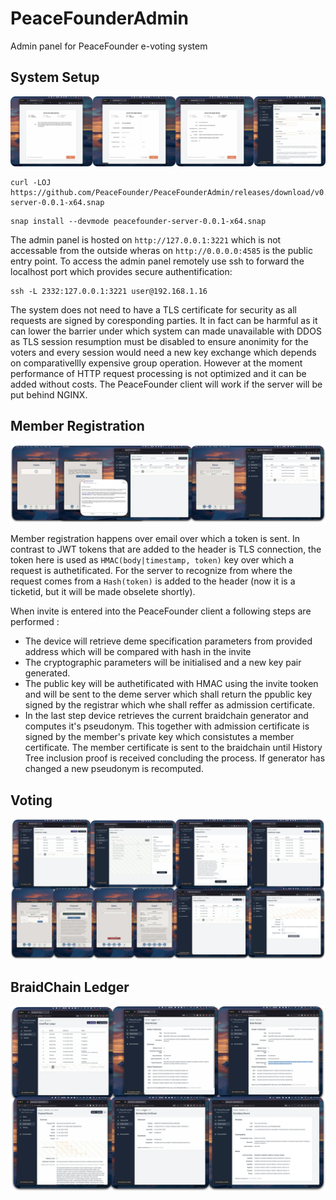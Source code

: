 # PeaceFounderAdmin
Admin panel for PeaceFounder e-voting system

## System Setup

![](docs/assets/peacefounder-setup.webp)

```
curl -LOJ https://github.com/PeaceFounder/PeaceFounderAdmin/releases/download/v0.0.1/peacefounder-server-0.0.1-x64.snap
```

```
snap install --devmode peacefounder-server-0.0.1-x64.snap
```

The admin panel is hosted on `http://127.0.0.1:3221` which is not accessable from the outside wheras on `http://0.0.0.0:4585` is the public entry point. To access the admin panel remotely use ssh to forward the localhost port which provides secure authentification:

```
ssh -L 2332:127.0.0.1:3221 user@192.168.1.16
```

The system does not need to have a TLS certificate for security as all requests are signed by coresponding parties. It in fact can be harmful as it can lower the barrier under which system can made unavailable with DDOS as TLS session resumption must be disabled to ensure anonimity for the voters and every session would need a new key exchange which depends on comparativellly expensive group operation. However at the moment performance of HTTP request processing is not optimized and it can be added without costs. The PeaceFounder client will work if the server will be put behind NGINX.

## Member Registration

![](docs/assets/peacefounder-registration.webp)

Member registration happens over email over which a token is sent. In contrast to JWT tokens that are added to the header is TLS connection, the token here is used as `HMAC(body|timestamp, token)` key over which a request is authetificated. For the server to recognize from where the request comes from a `Hash(token)` is added to the header (now it is a ticketid, but it will be made obselete shortly). 

When invite is entered into the PeaceFounder client a following steps are performed : 

- The device will retrieve deme specification parameters from provided address which will be compared with hash in the invite
- The cryptographic parameters will be initialised and a new key pair generated.
- The public key will be authetificated with HMAC using the invite tooken and will be sent to the deme server which shall return the ppublic key signed by the registrar which whe shall reffer as admission certificate.
- In the last step device retrieves the current braidchain generator and computes it's pseudonym. This together with admission certificate is signed by the member's private key which consistutes a member certificate. The member certificate is sent to the braidchain until History Tree inclusion proof is received concluding the process. If generator has changed a new pseudonym is recomputed.

## Voting

![](docs/assets/peacefounder-voting.webp)

## BraidChain Ledger

![](docs/assets/peacefounder-braidchain.webp)
